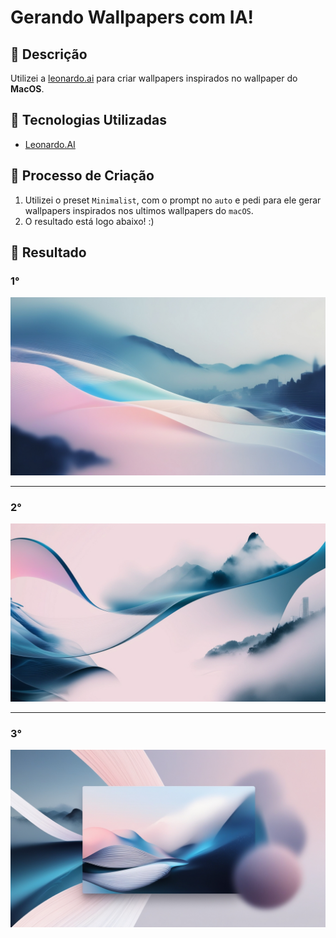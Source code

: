 # Gerando Wallpapers com IA!

## 📒 Descrição

Utilizei a [leonardo.ai](https://app.leonardo.ai) para criar wallpapers inspirados no wallpaper do **MacOS**.

## 🤖 Tecnologias Utilizadas

- [Leonardo.AI](https://app.leonardo.ai)

## 🧐 Processo de Criação

1. Utilizei o preset `Minimalist`, com o prompt no `auto` e pedi para ele gerar wallpapers inspirados nos ultimos wallpapers do `macOS`.
2. O resultado está logo abaixo! :)

## 🚧 Resultado

### 1°

![primeira-imagem](./images/Default_Vibrant_digital_artistry_on_a_sleek_highresolution_can_0.jpg)

---

### 2°

![segunda-imagem](./images/Default_Vibrant_digital_artistry_on_a_sleek_highresolution_can_1.jpg)

---

### 3°

![terceira-imagem](./images/Default_Vibrant_digital_artistry_on_a_sleek_highresolution_can_2.jpg)
